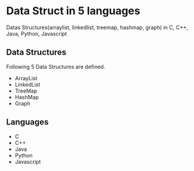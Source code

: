 # Data Struct in 5 languages
Datas Structures(arraylist, linkedlist, treemap, hashmap, graph) in C, C++, Java, Python, Javascript
  
## Data Structures
Following 5 Data Structures are defined.
* ArrayList
* LinkedList
* TreeMap
* HashMap
* Graph

## Languages
* C
* C++
* Java
* Python
* Javascript
